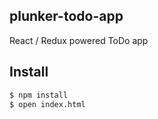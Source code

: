 ## plunker-todo-app
React / Redux powered ToDo app

## Install
```bash
$ npm install
$ open index.html
```
